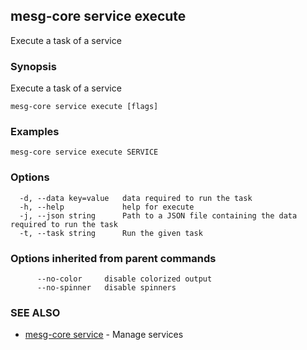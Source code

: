 ## mesg-core service execute

Execute a task of a service

### Synopsis

Execute a task of a service

```
mesg-core service execute [flags]
```

### Examples

```
mesg-core service execute SERVICE
```

### Options

```
  -d, --data key=value   data required to run the task
  -h, --help             help for execute
  -j, --json string      Path to a JSON file containing the data required to run the task
  -t, --task string      Run the given task
```

### Options inherited from parent commands

```
      --no-color     disable colorized output
      --no-spinner   disable spinners
```

### SEE ALSO

* [mesg-core service](mesg-core_service.md)	 - Manage services

